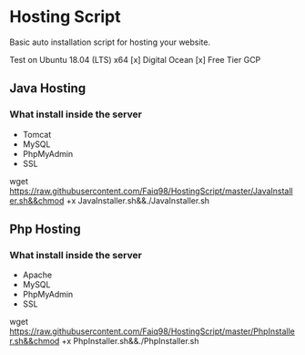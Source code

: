 # Hosting Script
Basic auto installation script for hosting your website.

Test on Ubuntu 18.04 (LTS) x64
[x] Digital Ocean
[x] Free Tier GCP

## Java Hosting
### What install inside the server
* Tomcat
* MySQL
* PhpMyAdmin
* SSL

wget https://raw.githubusercontent.com/Faiq98/HostingScript/master/JavaInstaller.sh&&chmod +x JavaInstaller.sh&&./JavaInstaller.sh

## Php Hosting
### What install inside the server
* Apache
* MySQL
* PhpMyAdmin
* SSL

wget https://raw.githubusercontent.com/Faiq98/HostingScript/master/PhpInstaller.sh&&chmod +x PhpInstaller.sh&&./PhpInstaller.sh
